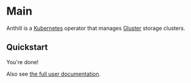 # Main

Anthill is a [Kubernetes](https://kubernetes.io) operator that manages
[Gluster](https://gluster.org) storage clusters.

## Quickstart

You're done!

Also see [the full user documentation](Users_guide/index.md).
